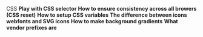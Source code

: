 CSS
**Play with CSS selector**
**How to ensure consistency across all browers (CSS reset)**
**How to setup CSS variables**
**The difference between icons webfonts and SVG icons**
**How to make background gradients**
**What vendor prefixes are**
